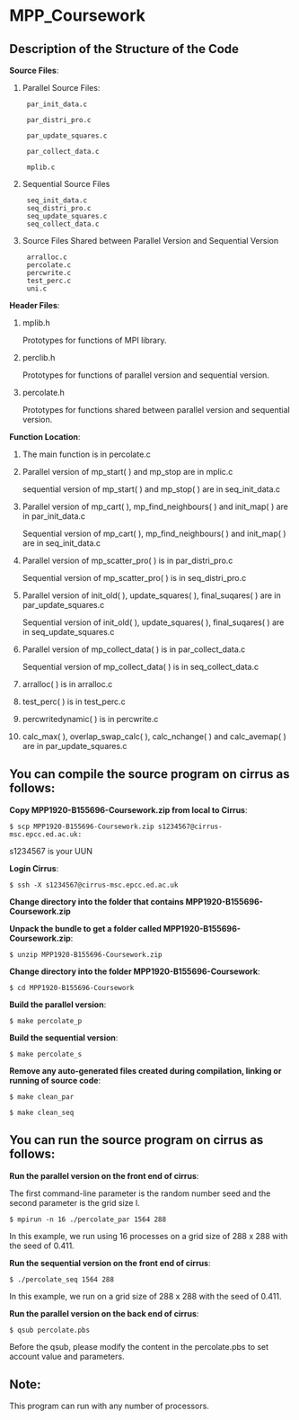MPP_Coursework
=================
Description of the Structure of the Code
-------------
**Source Files**:
1. Parallel Source Files:

		par_init_data.c

		par_distri_pro.c

		par_update_squares.c

		par_collect_data.c

		mplib.c

2. Sequential Source Files

		seq_init_data.c
		seq_distri_pro.c
		seq_update_squares.c
		seq_collect_data.c

3. Source Files Shared between Parallel Version and Sequential Version

		arralloc.c
		percolate.c
		percwrite.c
		test_perc.c
		uni.c

**Header Files**:
1. mplib.h

	Prototypes for functions of MPI library.

2. perclib.h

	Prototypes for functions of parallel version and sequential version.

3. percolate.h

	Prototypes for functions shared between parallel version and sequential version.

**Function Location**:
1. The main function is in percolate.c

2. Parallel version of mp_start( ) and mp_stop are in mplic.c

   sequential version of mp_start( ) and mp_stop( ) are in seq_init_data.c
3. Parallel version of mp_cart( ), mp_find_neighbours( ) and init_map( ) are in par_init_data.c

   Sequential version of mp_cart( ), mp_find_neighbours( ) and init_map( ) are in seq_init_data.c
4. Parallel version of mp_scatter_pro( ) is in par_distri_pro.c

   Sequential version of mp_scatter_pro( ) is in seq_distri_pro.c
5. Parallel version of init_old( ), update_squares( ), final_suqares( ) are in par_update_squares.c

  	Sequential version of init_old( ), update_squares( ), final_suqares( ) are in seq_update_squares.c
6. Parallel version of mp_collect_data( ) is in par_collect_data.c

  	Sequential version of mp_collect_data( ) is in seq_collect_data.c
7. arralloc( ) is in arralloc.c
8. test_perc( ) is in test_perc.c
9. percwritedynamic( ) is in percwrite.c
10. calc_max( ), overlap_swap_calc( ), calc_nchange( ) and calc_avemap( ) are in par_update_squares.c

You can compile the source program on cirrus as follows:
-------------
**Copy MPP1920-B155696-Coursework.zip from local to Cirrus**:
```
$ scp MPP1920-B155696-Coursework.zip s1234567@cirrus-msc.epcc.ed.ac.uk:
```

s1234567 is your UUN

**Login Cirrus**:
```
$ ssh -X s1234567@cirrus-msc.epcc.ed.ac.uk
```

**Change directory into the folder that contains MPP1920-B155696-Coursework.zip**

**Unpack the bundle to get a folder called MPP1920-B155696-Coursework.zip**:
```
$ unzip MPP1920-B155696-Coursework.zip
```

**Change directory into the folder MPP1920-B155696-Coursework**:
```
$ cd MPP1920-B155696-Coursework
```

**Build the parallel version**:
```
$ make percolate_p
```

**Build the sequential version**:
```
$ make percolate_s
```

**Remove any auto-generated files created during compilation, linking or running of source code**:
```
$ make clean_par
```

```
$ make clean_seq
```
You can run the source program on cirrus as follows:
-------------

**Run the parallel version on the front end of cirrus**:

The first command-line parameter is the random number seed and the second parameter is the grid size l.
```
$ mpirun -n 16 ./percolate_par 1564 288
```
In this example, we run using 16 processes on a grid size of 288 x 288 with the seed of 0.411.

**Run the sequential version on the front end of cirrus**:
```
$ ./percolate_seq 1564 288
```
In this example, we run on a grid size of 288 x 288 with the seed of 0.411.

**Run the parallel version on the back end of cirrus**:
```
$ qsub percolate.pbs
```
Before the qsub, please modify the content in the percolate.pbs to set account value and parameters.

Note:
-------------
This program can run with any number of processors.
